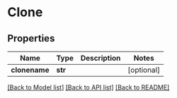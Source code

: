 # Clone

## Properties
Name | Type | Description | Notes
------------ | ------------- | ------------- | -------------
**clonename** | **str** |  | [optional] 

[[Back to Model list]](../README.md#documentation-for-models) [[Back to API list]](../README.md#documentation-for-api-endpoints) [[Back to README]](../README.md)


